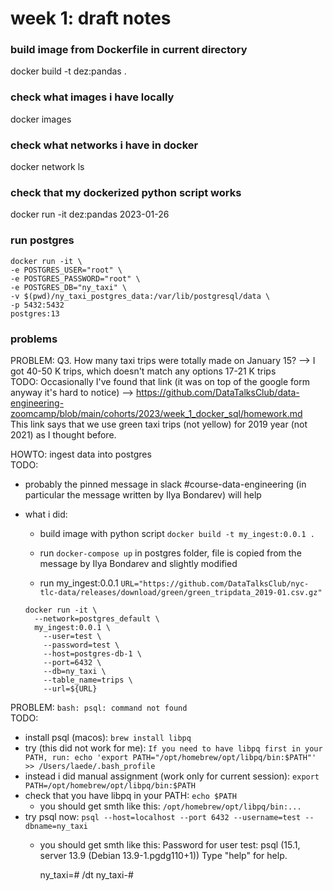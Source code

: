 # week 1: draft notes

### build image from Dockerfile in current directory
docker build -t dez:pandas .

### check what images i have locally
docker images

### check what networks i have in docker
docker network ls

### check that my dockerized python script works
docker run -it dez:pandas 2023-01-26

### run postgres
```
docker run -it \
-e POSTGRES_USER="root" \
-e POSTGRES_PASSWORD="root" \
-e POSTGRES_DB="ny_taxi" \
-v $(pwd)/ny_taxi_postgres_data:/var/lib/postgresql/data \
-p 5432:5432
postgres:13
```

### problems
PROBLEM: Q3. How many taxi trips were totally made on January 15? --> I got 40-50 K trips, which doesn't match any options 17-21 K trips  
TODO: Occasionally I've found that link (it was on top of the google form anyway it's hard to notice) --> https://github.com/DataTalksClub/data-engineering-zoomcamp/blob/main/cohorts/2023/week_1_docker_sql/homework.md  
This link says that we use green taxi trips (not yellow) for 2019 year (not 2021) as I thought before.

HOWTO: ingest data into postgres  
TODO: 
- probably the pinned message in slack #course-data-engineering (in particular the message written by Ilya Bondarev) will help
- what i did:
  - build image with python script
  `docker build -t my_ingest:0.0.1 .`

  - run `docker-compose up` in postgres folder, file is copied from the message by Ilya Bondarev and slightly modified
  - run my_ingest:0.0.1
  `URL="https://github.com/DataTalksClub/nyc-tlc-data/releases/download/green/green_tripdata_2019-01.csv.gz"`

  ```
  docker run -it \
    --network=postgres_default \
    my_ingest:0.0.1 \
      --user=test \
      --password=test \
      --host=postgres-db-1 \
      --port=6432 \
      --db=ny_taxi \
      --table_name=trips \
      --url=${URL}
  ```

PROBLEM: `bash: psql: command not found`  
TODO:
- install psql (macos): `brew install libpq`
- try (this did not work for me): `If you need to have libpq first in your PATH, run:
  echo 'export PATH="/opt/homebrew/opt/libpq/bin:$PATH"' >> /Users/laede/.bash_profile`
- instead i did manual assignment (work only for current session): `export PATH=/opt/homebrew/opt/libpq/bin:$PATH`
- check that you have libpq in your PATH: `echo $PATH`
  - you should get smth like this: `/opt/homebrew/opt/libpq/bin:...`
- try psql now: `psql --host=localhost --port 6432 --username=test --dbname=ny_taxi`
  - you should get smth like this:
    Password for user test:
    psql (15.1, server 13.9 (Debian 13.9-1.pgdg110+1))
    Type "help" for help. 
    
    ny_taxi=# /dt 
    ny_taxi-#
